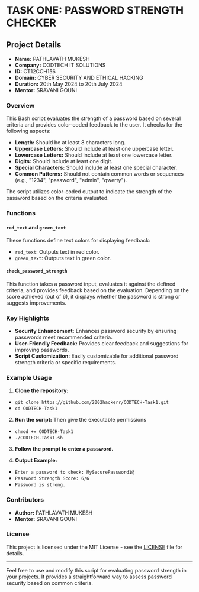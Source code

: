 # TASK ONE: PASSWORD STRENGTH CHECKER

## Project Details

- **Name:** PATHLAVATH MUKESH
- **Company:** CODTECH IT SOLUTIONS
- **ID:** CT12CCH156
- **Domain:** CYBER SECURITY AND ETHICAL HACKING
- **Duration:** 20th May 2024 to 20th July 2024
- **Mentor:** SRAVANI GOUNI

### Overview

This Bash script evaluates the strength of a password based on several criteria and provides color-coded feedback to the user. It checks for the following aspects:

- **Length:** Should be at least 8 characters long.
- **Uppercase Letters:** Should include at least one uppercase letter.
- **Lowercase Letters:** Should include at least one lowercase letter.
- **Digits:** Should include at least one digit.
- **Special Characters:** Should include at least one special character.
- **Common Patterns:** Should not contain common words or sequences (e.g., "1234", "password", "admin", "qwerty").

The script utilizes color-coded output to indicate the strength of the password based on the criteria evaluated.

### Functions

#### `red_text` and `green_text`

These functions define text colors for displaying feedback:
- `red_text`: Outputs text in red color.
- `green_text`: Outputs text in green color.

#### `check_password_strength`

This function takes a password input, evaluates it against the defined criteria, and provides feedback based on the evaluation. Depending on the score achieved (out of 6), it displays whether the password is strong or suggests improvements.

### Key Highlights

- **Security Enhancement:** Enhances password security by ensuring passwords meet recommended criteria.
- **User-Friendly Feedback:** Provides clear feedback and suggestions for improving passwords.
- **Script Customization:** Easily customizable for additional password strength criteria or specific requirements.
  
### Example Usage

1. **Clone the repository:**
- `git clone https://github.com/2002hackerr/CODTECH-Task1.git`
- `cd CODTECH-Task1`

2. **Run the script:**
Then give the executable permissions
- `chmod +x CODTECH-Task1`
- `./CODTECH-Task1.sh`

3. **Follow the prompt to enter a password.**


4. **Output Example:**
- `Enter a password to check: MySecurePassword1@`
- `Password Strength Score: 6/6`
- `Password is strong.`


### Contributors

- **Author:** PATHLAVATH MUKESH
- **Mentor:** SRAVANI GOUNI

### License

This project is licensed under the MIT License - see the [LICENSE](LICENSE) file for details.

---

Feel free to use and modify this script for evaluating password strength in your projects. It provides a straightforward way to assess password security based on common criteria.
